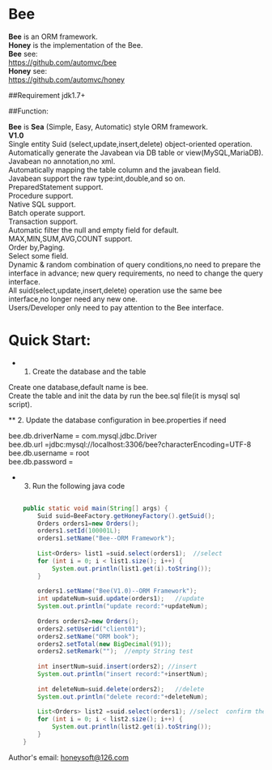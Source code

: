 
Bee
=========
**Bee** is an ORM framework.  
**Honey** is the implementation of the Bee.  
**Bee** see:  
https://github.com/automvc/bee  
**Honey** see:  
https://github.com/automvc/honey  


##Requirement
jdk1.7+

##Function: 

**Bee** is **Sea** (Simple, Easy, Automatic) style ORM framework.  
**V1.0**  
Single entity Suid (select,update,insert,delete) object-oriented operation.  
Automatically generate the Javabean via DB table or view(MySQL,MariaDB).  
Javabean no annotation,no xml.  
Automatically mapping the table column and the javabean field.  
Javabean support the raw type:int,double,and so on.  
PreparedStatement support.  
Procedure support.  
Native SQL support.  
Batch operate support.  
Transaction support.  
Automatic filter the null and empty field for default.  
MAX,MIN,SUM,AVG,COUNT support.  
Order by,Paging.  
Select some field.  
Dynamic & random combination of query conditions,no need to prepare the interface in advance; new query requirements, no need to change the query interface.  
All suid(select,update,insert,delete) operation use the same bee interface,no longer need any new one.  
Users/Developer only need to pay attention to the Bee interface.


Quick Start:
=========	
* 1. Create the database and the table  

Create one database,default name is bee.  
Create the table and init the data by run the bee.sql file(it is mysql sql script).  

** 2. Update the database configuration in bee.properties if need  

bee.db.driverName = com.mysql.jdbc.Driver  
bee.db.url =jdbc:mysql://localhost:3306/bee?characterEncoding=UTF-8  
bee.db.username = root  
bee.db.password =  

* 3. Run the following java code  

```java
		
	public static void main(String[] args) {
		Suid suid=BeeFactory.getHoneyFactory().getSuid();
		Orders orders1=new Orders();
		orders1.setId(100001L);
		orders1.setName("Bee--ORM Framework");
		
		List<Orders> list1 =suid.select(orders1);  //select
		for (int i = 0; i < list1.size(); i++) {
			System.out.println(list1.get(i).toString());
		}
		
		orders1.setName("Bee(V1.0)--ORM Framework");
		int updateNum=suid.update(orders1);   //update
		System.out.println("update record:"+updateNum);
		
		Orders orders2=new Orders();
		orders2.setUserid("client01");
		orders2.setName("ORM book");
		orders2.setTotal(new BigDecimal(91));
		orders2.setRemark("");  //empty String test
		
		int insertNum=suid.insert(orders2); //insert
		System.out.println("insert record:"+insertNum);
		
		int deleteNum=suid.delete(orders2);   //delete
		System.out.println("delete record:"+deleteNum);
		
		List<Orders> list2 =suid.select(orders1); //select  confirm the data
		for (int i = 0; i < list2.size(); i++) {
			System.out.println(list2.get(i).toString());
		}
	}
```



Author's email:    honeysoft@126.com  



